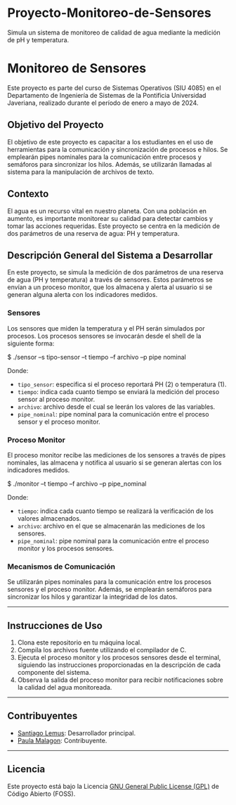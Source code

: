 # Proyecto-Monitoreo-de-Sensores
Simula un sistema de monitoreo de calidad de agua mediante la medición de pH y temperatura.
# Monitoreo de Sensores

Este proyecto es parte del curso de Sistemas Operativos (SIU 4085) en el Departamento de Ingeniería de Sistemas de la Pontificia Universidad Javeriana, realizado durante el período de enero a mayo de 2024.

## Objetivo del Proyecto

El objetivo de este proyecto es capacitar a los estudiantes en el uso de herramientas para la comunicación y sincronización de procesos e hilos. Se emplearán pipes nominales para la comunicación entre procesos y semáforos para sincronizar los hilos. Además, se utilizarán llamadas al sistema para la manipulación de archivos de texto.

## Contexto

El agua es un recurso vital en nuestro planeta. Con una población en aumento, es importante monitorear su calidad para detectar cambios y tomar las acciones requeridas. Este proyecto se centra en la medición de dos parámetros de una reserva de agua: PH y temperatura.

## Descripción General del Sistema a Desarrollar

En este proyecto, se simula la medición de dos parámetros de una reserva de agua (PH y temperatura) a través de sensores. Estos parámetros se envían a un proceso monitor, que los almacena y alerta al usuario si se generan alguna alerta con los indicadores medidos.

### Sensores

Los sensores que miden la temperatura y el PH serán simulados por procesos. Los procesos sensores se invocarán desde el shell de la siguiente forma:

$ ./sensor –s tipo-sensor –t tiempo –f archivo –p pipe nominal

Donde:
- `tipo_sensor`: especifica si el proceso reportará PH (2) o temperatura (1).
- `tiempo`: indica cada cuanto tiempo se enviará la medición del proceso sensor al proceso monitor.
- `archivo`: archivo desde el cual se leerán los valores de las variables.
- `pipe_nominal`: pipe nominal para la comunicación entre el proceso sensor y el proceso monitor.

### Proceso Monitor

El proceso monitor recibe las mediciones de los sensores a través de pipes nominales, las almacena y notifica al usuario si se generan alertas con los indicadores medidos.

$ ./monitor –t tiempo –f archivo –p pipe_nominal

Donde:
- `tiempo`: indica cada cuanto tiempo se realizará la verificación de los valores almacenados.
- `archivo`: archivo en el que se almacenarán las mediciones de los sensores.
- `pipe_nominal`: pipe nominal para la comunicación entre el proceso monitor y los procesos sensores.


### Mecanismos de Comunicación

Se utilizarán pipes nominales para la comunicación entre los procesos sensores y el proceso monitor. Además, se emplearán semáforos para sincronizar los hilos y garantizar la integridad de los datos.

---

## Instrucciones de Uso

1. Clona este repositorio en tu máquina local.
2. Compila los archivos fuente utilizando el compilador de C.
3. Ejecuta el proceso monitor y los procesos sensores desde el terminal, siguiendo las instrucciones proporcionadas en la descripción de cada componente del sistema.
4. Observa la salida del proceso monitor para recibir notificaciones sobre la calidad del agua monitoreada.

---

## Contribuyentes

- [Santiago Lemus](https://github.com/SantiagoLemusv): Desarrollador principal.
- [Paula Malagon](paula2704): Contribuyente.

---


## Licencia

Este proyecto está bajo la Licencia [GNU General Public License (GPL)](https://www.gnu.org/licenses/gpl-3.0.html) de Código Abierto (FOSS).



